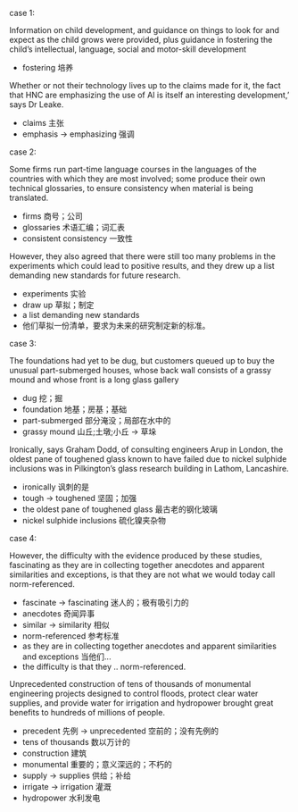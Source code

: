 case 1:

Information on child development, and guidance on things to look for and expect as the child grows were provided, 
plus guidance in fostering the child’s intellectual, language, social and motor-skill development

- fostering 培养

Whether or not their technology lives up to the claims made for it, the fact that HNC are 
emphasizing the use of AI is itself an interesting development,’ says Dr Leake.

- claims 主张
- emphasis -> emphasizing 强调 

case 2:

Some firms run part-time language courses in the languages of the countries with which they are most involved; 
some produce their own technical glossaries, to ensure consistency when material is being translated. 
- firms 商号；公司
- glossaries 术语汇编；词汇表
- consistent consistency 一致性

However, they also agreed that there were still too many problems in the experiments which could lead to positive results, 
and they drew up a list demanding new standards for future research.
- experiments 实验
- draw up 草拟；制定
- a list demanding new standards 
- 他们草拟一份清单，要求为未来的研究制定新的标准。

case 3:

The foundations had yet to be dug, but customers queued up to buy the unusual part-submerged houses, 
whose back wall consists of a grassy mound and whose front is a long glass gallery
- dug 挖；掘
- foundation 地基；房基；基础
- part-submerged 部分淹没；局部在水中的
- grassy mound 山丘;土墩;小丘 -> 草垛

Ironically, says Graham Dodd, of consulting engineers Arup in London, the oldest pane of 
toughened glass known to have failed due to nickel sulphide inclusions was in Pilkington’s glass 
research building in Lathom, Lancashire. 
- ironically 讽刺的是
- tough -> toughened    坚固；加强
- the oldest pane of toughened glass    最古老的钢化玻璃
- nickel sulphide inclusions 硫化镍夹杂物

case 4:

However, the difficulty with the evidence produced by these studies, fascinating as they are 
in collecting together anecdotes and apparent similarities and exceptions, is that they are not 
what we would today call norm-referenced. 
- fascinate -> fascinating 迷人的；极有吸引力的
- anecdotes 奇闻异事
- similar -> similarity 相似
- norm-referenced   参考标准
- as they are in collecting together anecdotes and apparent similarities and exceptions 当他们...
- the difficulty is that they .. norm-referenced.

Unprecedented construction of tens of thousands of monumental engineering projects designed to control floods, protect 
clear water supplies, and provide water for irrigation and hydropower brought great benefits to hundreds of millions of 
people.
- precedent 先例 -> unprecedented 空前的；没有先例的
- tens of thousands 数以万计的
- construction 建筑
- monumental 重要的；意义深远的；不朽的
- supply -> supplies 供给；补给
- irrigate -> irrigation 灌溉
- hydropower 水利发电

